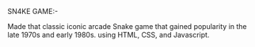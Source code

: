 SN4KE GAME:-

Made that classic iconic arcade Snake game that gained popularity in the late 1970s and early 1980s. using HTML, CSS, and Javascript.
